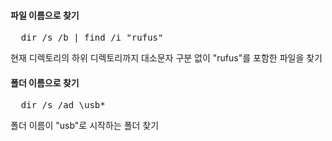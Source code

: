 #### 파일 이름으로 찾기

<pre>
  dir /s /b | find /i "rufus"
</pre>

현재 디렉토리의 하위 디렉토리까지 대소문자 구분 없이 "rufus"를 포함한 파일을 찾기
  
#### 폴더 이름으로 찾기

<pre>
  dir /s /ad \usb*
</pre>  

폴더 이름이 "usb"로 시작하는 폴더 찾기
